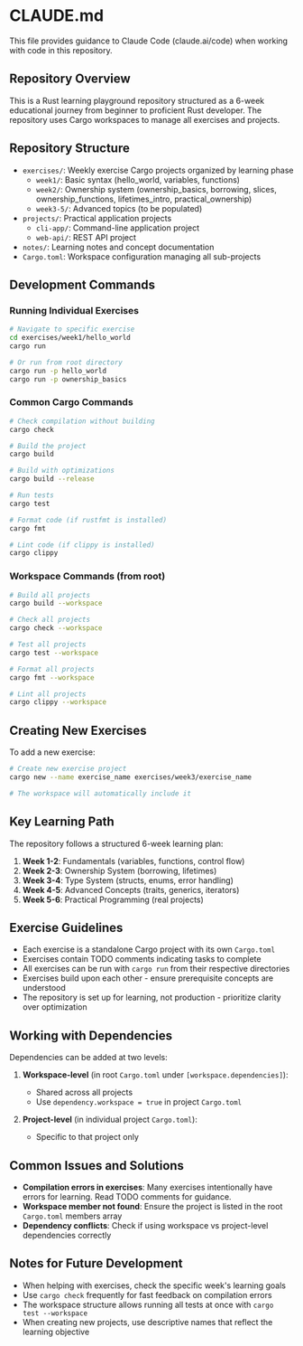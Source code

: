 # CLAUDE.md

This file provides guidance to Claude Code (claude.ai/code) when working with code in this repository.

## Repository Overview

This is a Rust learning playground repository structured as a 6-week educational journey from beginner to proficient Rust developer. The repository uses Cargo workspaces to manage all exercises and projects.

## Repository Structure

- `exercises/`: Weekly exercise Cargo projects organized by learning phase
  - `week1/`: Basic syntax (hello_world, variables, functions)
  - `week2/`: Ownership system (ownership_basics, borrowing, slices, ownership_functions, lifetimes_intro, practical_ownership)
  - `week3-5/`: Advanced topics (to be populated)
- `projects/`: Practical application projects
  - `cli-app/`: Command-line application project
  - `web-api/`: REST API project
- `notes/`: Learning notes and concept documentation
- `Cargo.toml`: Workspace configuration managing all sub-projects

## Development Commands

### Running Individual Exercises
```bash
# Navigate to specific exercise
cd exercises/week1/hello_world
cargo run

# Or run from root directory
cargo run -p hello_world
cargo run -p ownership_basics
```

### Common Cargo Commands
```bash
# Check compilation without building
cargo check

# Build the project
cargo build

# Build with optimizations
cargo build --release

# Run tests
cargo test

# Format code (if rustfmt is installed)
cargo fmt

# Lint code (if clippy is installed)
cargo clippy
```

### Workspace Commands (from root)
```bash
# Build all projects
cargo build --workspace

# Check all projects
cargo check --workspace

# Test all projects
cargo test --workspace

# Format all projects
cargo fmt --workspace

# Lint all projects
cargo clippy --workspace
```

## Creating New Exercises

To add a new exercise:
```bash
# Create new exercise project
cargo new --name exercise_name exercises/week3/exercise_name

# The workspace will automatically include it
```

## Key Learning Path

The repository follows a structured 6-week learning plan:

1. **Week 1-2**: Fundamentals (variables, functions, control flow)
2. **Week 2-3**: Ownership System (borrowing, lifetimes)
3. **Week 3-4**: Type System (structs, enums, error handling)
4. **Week 4-5**: Advanced Concepts (traits, generics, iterators)
5. **Week 5-6**: Practical Programming (real projects)

## Exercise Guidelines

- Each exercise is a standalone Cargo project with its own `Cargo.toml`
- Exercises contain TODO comments indicating tasks to complete
- All exercises can be run with `cargo run` from their respective directories
- Exercises build upon each other - ensure prerequisite concepts are understood
- The repository is set up for learning, not production - prioritize clarity over optimization

## Working with Dependencies

Dependencies can be added at two levels:

1. **Workspace-level** (in root `Cargo.toml` under `[workspace.dependencies]`):
   - Shared across all projects
   - Use `dependency.workspace = true` in project `Cargo.toml`

2. **Project-level** (in individual project `Cargo.toml`):
   - Specific to that project only

## Common Issues and Solutions

- **Compilation errors in exercises**: Many exercises intentionally have errors for learning. Read TODO comments for guidance.
- **Workspace member not found**: Ensure the project is listed in the root `Cargo.toml` members array
- **Dependency conflicts**: Check if using workspace vs project-level dependencies correctly

## Notes for Future Development

- When helping with exercises, check the specific week's learning goals
- Use `cargo check` frequently for fast feedback on compilation errors
- The workspace structure allows running all tests at once with `cargo test --workspace`
- When creating new projects, use descriptive names that reflect the learning objective